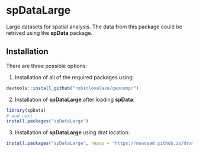 # spDataLarge

Large datasets for spatial analysis. 
The data from this package could be retrived using the **spData** package.

## Installation

There are three possible options:

1. Installation of all of the required packages using:

```r
devtools::install_github("robinlovelace/geocompr")
```

2. Installation of **spDataLarge** after loading **spData**:

```r
library(spData)
# and next
install.packages("spDataLarge")
```

3. Installation of **spDataLarge** using drat location:

```r
install.packages("spDataLarge", repos = "https://nowosad.github.io/drat/", type = "source")
```
